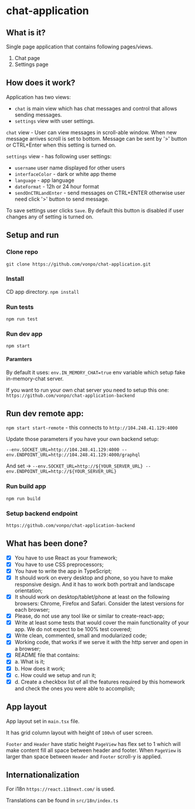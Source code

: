 # chat-application


## What is it? 
Single page application that contains following pages/views.
1. Chat page
2. Settings page

## How does it work?

Application has two views:
- `chat` is main view which has chat messages and control that allows sending messages.
- `settings` view with user settings.

`chat` view - User can view messages in scroll-able window. When new message arrives scroll is set to bottom.
Message can be sent by '>' button or CTRL+Enter when this setting is turned on.

`settings` view - has following user settings:

- `username` user name displayed for other users
- `interfaceColor` - dark or white app theme
- `language` - app language
- `dateFormat` - 12h or 24 hour format
- `sendOnCTRLandEnter` - send messages on CTRL+ENTER otherwise user need click '>' button to send message. 

To save settings user clicks `Save`. By default this button is disabled if user changes any of setting is turned on.

## Setup and run

### Clone repo
`git clone https://github.com/vonpo/chat-application.git`

### Install
CD app directory.
`npm install`

### Run tests
`npm run test`

### Run dev app
`npm start`

#### Paramters
By default it uses:
`env.IN_MEMORY_CHAT=true` env variable which setup fake in-memory-chat server.

If you want to run your own chat server you need to setup this one:
`https://github.com/vonpo/chat-application-backend`

## Run dev remote app:
`npm start start-remote` - this connects to `http://104.248.41.129:4000` 

Update those parameters if you have your own backend setup:

`--env.SOCKET_URL=http://104.248.41.129:4000 --env.ENDPOINT_URL=http://104.248.41.129:4000/graphql`

And set -> 
`--env.SOCKET_URL=http://${YOUR_SERVER_URL} --env.ENDPOINT_URL=http://${YOUR_SERVER_URL}`

### Run build app
`npm run build`

### Setup backend endpoint
`https://github.com/vonpo/chat-application-backend`

## What has been done?
- [x] You have to use React as your framework;
- [x] You have to use CSS preprocessors;
- [x] You have to write the app in TypeScript;
- [x] It should work on every desktop and phone, so you have to make responsive
design. And it has to work both portrait and landscape orientation;
- [x] It should work on desktop/tablet/phone at least on the following browsers:
Chrome, Firefox and Safari. Consider the latest versions for each browser;
- [x] Please, do not use any tool like or similar to create-react-app;
- [x] Write at least some tests that would cover the main functionality of your app.
We do not expect to be 100% test covered;
- [x] Write clean, commented, small and modularized code;
- [x] Working code, that works if we serve it with the http server and open in a
browser;
- [x] README file that contains:
- [x] a. What is it;
- [x] b. How does it work;
- [x] c. How could we setup and run it;
- [x] d. Create a checkbox list of all the features required by this homework
and check the ones you were able to accomplish;

## App layout
App layout set in `main.tsx` file.

It has grid column layout with height of `100vh` of user screen.

`Footer` and `Header` have static height `PageView` has flex set to 1 which will make content fill all space between header and footer.
When `PageView` is larger than space between `Header` and `Footer` scroll-y is applied.


## Internationalization

For i18n `https://react.i18next.com/` is used.

Translations can be found in `src/18n/index.ts`
